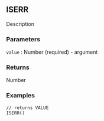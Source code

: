 ## ISERR

Description

### Parameters
`value` : Number (required) - argument

### Returns
Number

### Examples
```
// returns VALUE
ISERR()
```